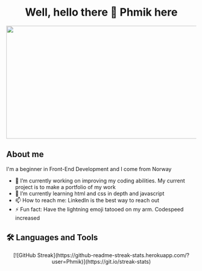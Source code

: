 
<div align="center">
  
  # Well, hello there 👋 Phmik here
  
  <img src="https://media.giphy.com/media/dWesBcTLavkZuG35MI/giphy.gif" width="600" height="300"/>
  
 </div>
 
 ## About me
 
I'm a beginner in Front-End Development and I come from Norway
  
- 🔭 I’m currently working on improving my coding abilities. My current project is to make a portfolio of my work
- 🌱 I’m currently learning html and css in depth and javascript
- 📫 How to reach me: LinkedIn is the best way to reach out
- ⚡ Fun fact: Have the lightning emoji tatooed on my arm. Codespeed increased



## :hammer_and_wrench: Languages and Tools

<div align="center">
[![GitHub Streak](https://github-readme-streak-stats.herokuapp.com/?user=Phmik)](https://git.io/streak-stats)

</div>




